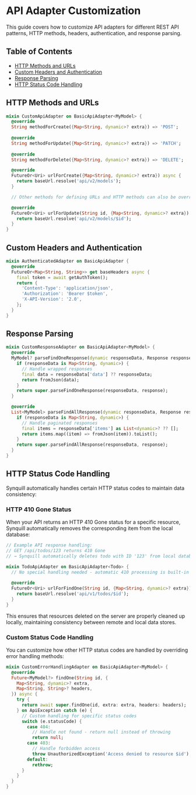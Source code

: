 # API Adapter Customization

This guide covers how to customize API adapters for different REST API patterns, HTTP methods, headers, authentication, and response parsing.

## Table of Contents

- [HTTP Methods and URLs](#http-methods-and-urls)
- [Custom Headers and Authentication](#custom-headers-and-authentication)
- [Response Parsing](#response-parsing)
- [HTTP Status Code Handling](#http-status-code-handling)

## HTTP Methods and URLs

```dart
mixin CustomApiAdapter on BasicApiAdapter<MyModel> {
  @override
  String methodForCreate({Map<String, dynamic>? extra}) => 'POST';
  
  @override
  String methodForUpdate({Map<String, dynamic>? extra}) => 'PATCH';
  
  @override
  String methodForDelete({Map<String, dynamic>? extra}) => 'DELETE';

  @override
  FutureOr<Uri> urlForCreate({Map<String, dynamic>? extra}) async {
    return baseUrl.resolve('api/v2/models');
  }

  // Other methods for defining URLs and HTTP methods can also be overridden.

  @override
  FutureOr<Uri> urlForUpdate(String id, {Map<String, dynamic>? extra}) async {
    return baseUrl.resolve('api/v2/models/$id');
  }
}
```

## Custom Headers and Authentication

```dart
mixin AuthenticatedAdapter on BasicApiAdapter {
  @override
  FutureOr<Map<String, String>> get baseHeaders async {
    final token = await getAuthToken();
    return {
      'Content-Type': 'application/json',
      'Authorization': 'Bearer $token',
      'X-API-Version': '2.0',
    };
  }
}
```

## Response Parsing

```dart
mixin CustomResponseAdapter on BasicApiAdapter<MyModel> {
  @override
  MyModel? parseFindOneResponse(dynamic responseData, Response response) {
    if (responseData is Map<String, dynamic>) {
      // Handle wrapped responses
      final data = responseData['data'] ?? responseData;
      return fromJson(data);
    }
    return super.parseFindOneResponse(responseData, response);
  }

  @override
  List<MyModel> parseFindAllResponse(dynamic responseData, Response response) {
    if (responseData is Map<String, dynamic>) {
      // Handle paginated responses
      final items = responseData['items'] as List<dynamic>? ?? [];
      return items.map((item) => fromJson(item)).toList();
    }
    return super.parseFindAllResponse(responseData, response);
  }
}
```

## HTTP Status Code Handling

Synquill automatically handles certain HTTP status codes to maintain data consistency:

### HTTP 410 Gone Status

When your API returns an HTTP 410 Gone status for a specific resource, Synquill automatically removes the corresponding item from the local database:

```dart
// Example API response handling:
// GET /api/todos/123 returns 410 Gone
// → Synquill automatically deletes todo with ID '123' from local database

mixin TodoApiAdapter on BasicApiAdapter<Todo> {
  // No special handling needed - automatic 410 processing is built-in
  
  @override
  FutureOr<Uri> urlForFindOne(String id, {Map<String, dynamic>? extra}) async {
    return baseUrl.resolve('api/v1/todos/$id');
  }
}
```

This ensures that resources deleted on the server are properly cleaned up locally, maintaining consistency between remote and local data stores.

### Custom Status Code Handling

You can customize how other HTTP status codes are handled by overriding error handling methods:

```dart
mixin CustomErrorHandlingAdapter on BasicApiAdapter<MyModel> {
  @override
  Future<MyModel?> findOne(String id, {
    Map<String, dynamic>? extra,
    Map<String, String>? headers,
  }) async {
    try {
      return await super.findOne(id, extra: extra, headers: headers);
    } on ApiException catch (e) {
      // Custom handling for specific status codes
      switch (e.statusCode) {
        case 404:
          // Handle not found - return null instead of throwing
          return null;
        case 403:
          // Handle forbidden access
          throw UnauthorizedException('Access denied to resource $id');
        default:
          rethrow;
      }
    }
  }
}
```

